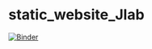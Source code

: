 # static_website_Jlab



[![Binder](https://mybinder.org/badge_logo.svg)](https://mybinder.org/v2/gh/Niloofar-Sh/static_website_Jlab/HEAD)

